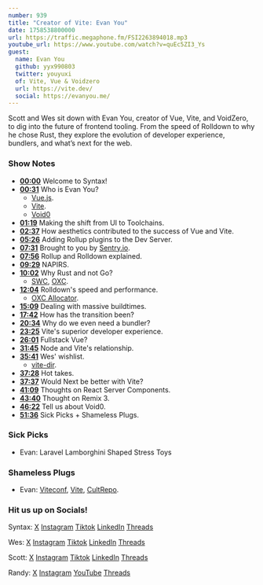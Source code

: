 ```yaml
---
number: 939
title: "Creator of Vite: Evan You"
date: 1758538800000
url: https://traffic.megaphone.fm/FSI2263894018.mp3
youtube_url: https://www.youtube.com/watch?v=quEc5ZI3_Ys
guest:
  name: Evan You
  github: yyx990803
  twitter: youyuxi
  of: Vite, Vue & Voidzero
  url: https://vite.dev/
  social: https://evanyou.me/
---
```

	
Scott and Wes sit down with Evan You, creator of Vue, Vite, and VoidZero, to dig into the future of frontend tooling. From the speed of Rolldown to why he chose Rust, they explore the evolution of developer experience, bundlers, and what’s next for the web.

### Show Notes

* **[00:00](#t=00:00)** Welcome to Syntax!
* **[00:31](#t=00:31)** Who is Evan You?
  * [Vue.js](https://vuejs.org/).
  * [Vite](https://vite.dev/).
  * [Void0](https://voidzero.dev/)
* **[01:19](#t=01:19)** Making the shift from UI to Toolchains.
* **[02:37](#t=02:37)** How aesthetics contributed to the success of Vue and Vite.
* **[05:26](#t=05:26)** Adding Rollup plugins to the Dev Server.
* **[07:31](#t=07:31)** Brought to you by [Sentry.io](https://sentry.io/syntax).
* **[07:56](#t=07:56)** Rollup and Rolldown explained.
* **[09:29](#t=09:29)** NAPIRS.
* **[10:02](#t=10:02)** Why Rust and not Go?
  * [SWC](https://swc.rs/), [OXC](https://github.com/oxc-project/oxc).
* **[12:04](#t=12:04)** Rolldown's speed and performance.
  * [OXC Allocator](https://crates.io/crates/oxc_allocator).
* **[15:09](#t=15:09)** Dealing with massive buildtimes.
* **[17:42](#t=17:42)** How has the transition been?
* **[20:34](#t=20:34)** Why do we even need a bundler?
* **[23:25](#t=23:25)** Vite's superior developer experience.
* **[26:01](#t=26:01)** Fullstack Vue?
* **[31:45](#t=31:45)** Node and Vite's relationship.
* **[35:41](#t=35:41)** Wes' wishlist.
  * [vite-dir](https://github.com/wesbos/vite-dir).
* **[37:28](#t=37:28)** Hot takes.
* **[37:37](#t=37:37)** Would Next be better with Vite?
* **[41:09](#t=41:09)** Thoughts on React Server Components.
* **[43:40](#t=43:40)** Thought on Remix 3.
* **[46:22](#t=46:22)** Tell us about Void0.
* **[51:36](#t=51:36)** Sick Picks + Shameless Plugs.

### Sick Picks

- Evan: Laravel Lamborghini Shaped Stress Toys

### Shameless Plugs

- Evan: [Viteconf](https://viteconf.amsterdam/), [Vite](https://vite.dev/), [CultRepo](https://www.youtube.com/channel/UCsUalyRg43M8D60mtHe6YcA).

### Hit us up on Socials!

Syntax: [X](https://twitter.com/syntaxfm) [Instagram](https://www.instagram.com/syntax_fm/) [Tiktok](https://www.tiktok.com/@syntaxfm) [LinkedIn](https://www.linkedin.com/company/96077407/admin/feed/posts/) [Threads](https://www.threads.net/@syntax_fm)

Wes: [X](https://twitter.com/wesbos) [Instagram](https://www.instagram.com/wesbos/) [Tiktok](https://www.tiktok.com/@wesbos) [LinkedIn](https://www.linkedin.com/in/wesbos/) [Threads](https://www.threads.net/@wesbos)

Scott: [X](https://twitter.com/stolinski) [Instagram](https://www.instagram.com/stolinski/) [Tiktok](https://www.tiktok.com/@stolinski) [LinkedIn](https://www.linkedin.com/in/stolinski/) [Threads](https://www.threads.net/@stolinski)

Randy: [X](https://twitter.com/randyrektor) [Instagram](https://www.instagram.com/randyrektor/) [YouTube](https://www.youtube.com/@randyrektor) [Threads](https://www.threads.net/@randyrektor)